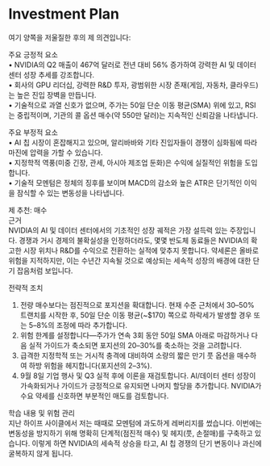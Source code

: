 # Investment Plan

여기 양쪽을 저울질한 후의 제 의견입니다:

주요 긍정적 요소  
• NVIDIA의 Q2 매출이 467억 달러로 전년 대비 56% 증가하여 강력한 AI 및 데이터 센터 성장 추세를 강조합니다.  
• 회사의 GPU 리더십, 강력한 R&D 투자, 광범위한 시장 존재(게임, 자동차, 클라우드)는 높은 진입 장벽을 만듭니다.  
• 기술적으로 과열 신호가 없으며, 주가는 50일 단순 이동 평균(SMA) 위에 있고, RSI는 중립적이며, 기관의 콜 옵션 매수(약 550만 달러)는 지속적인 신뢰감을 나타냅니다.

주요 부정적 요소  
• AI 칩 시장이 혼잡해지고 있으며, 알리바바와 기타 진입자들이 경쟁이 심화됨에 따라 마진에 압력을 가할 수 있습니다.  
• 지정학적 역풍(미중 긴장, 관세, 아시아 제조업 둔화)은 수익에 실질적인 위험을 도입합니다.  
• 기술적 모멘텀은 정체의 징후를 보이며 MACD의 감소와 높은 ATR은 단기적인 이익을 잠식할 수 있는 변동성을 나타냅니다.

제 추천: 매수  
근거  
NVIDIA의 AI 및 데이터 센터에서의 기초적인 성장 궤적은 가장 설득력 있는 주장입니다. 경쟁과 거시 경제의 불확실성을 인정하더라도, 몇몇 반도체 동료들은 NVIDIA의 확고한 시장 위치나 R&D를 수익으로 전환하는 실적에 맞추지 못합니다. 약세론은 올바로 위험을 지적하지만, 이는 수년간 지속될 것으로 예상되는 세속적 성장의 배경에 대한 단기 잡음처럼 보입니다.

전략적 조치  
1. 전량 매수보다는 점진적으로 포지션을 확대합니다. 현재 수준 근처에서 30–50% 트랜치를 시작한 후, 50일 단순 이동 평균(~$170) 쪽으로 하락세가 발생할 경우 또는 5–8%의 조정에 따라 추가합니다.  
2. 위험 한계를 설정합니다—주가가 연속 3회 동안 50일 SMA 아래로 마감하거나 다음 실적 가이드가 축소되면 포지션의 20–30%를 축소하는 것을 고려합니다.  
3. 급격한 지정학적 또는 거시적 충격에 대비하여 소량의 짧은 만기 풋 옵션을 매수하여 하방 위험을 헤지합니다(포지션의 2–3%).  
4. 9월 8일 기업 행사 및 Q3 실적 후에 이론을 재검토합니다. AI/데이터 센터 성장이 가속화되거나 가이드가 긍정적으로 유지되면 나머지 할당을 추가합니다. NVIDIA가 수요 약세를 신호하면 부분적인 매도를 검토합니다.

학습 내용 및 위험 관리  
지난 하이프 사이클에서 저는 때때로 모멘텀에 과도하게 레버리지를 썼습니다. 이번에는 변동성을 방지하기 위해 명확히 단계적(점진적 매수) 및 헤지(풋, 손절매)를 구축하고 있습니다. 이렇게 하면 NVIDIA의 세속적 상승을 타고, AI 칩 경쟁의 단기 변동이나 과신에 굴복하지 않게 됩니다.
